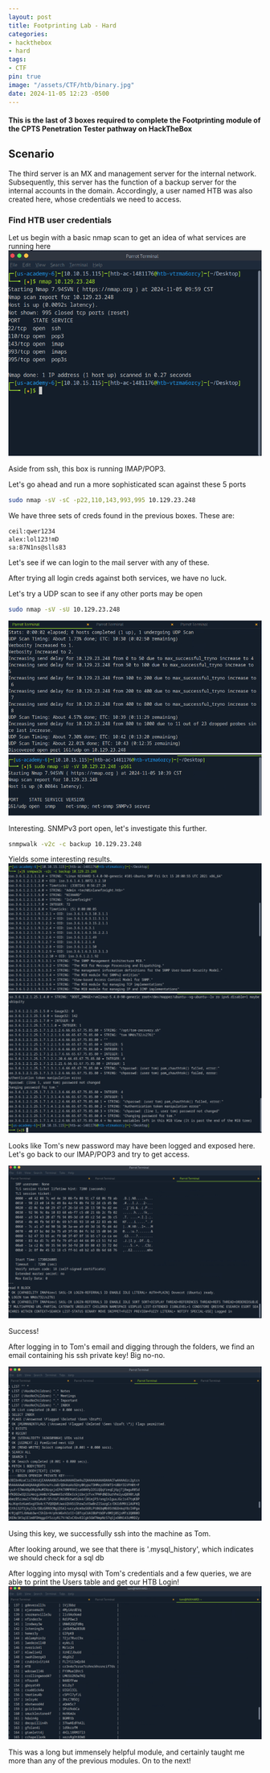 ```yaml
---
layout: post
title: Footprinting Lab - Hard
categories:
- hackthebox
- hard
tags:
- CTF
pin: true
image: "/assets/CTF/htb/binary.jpg"
date: 2024-11-05 12:23 -0500
---
```

#### This is the last of 3 boxes required to complete the Footprinting module of the CPTS Penetration Tester pathway on HackTheBox

## **Scenario**
The third server is an MX and management server for the internal network. Subsequently, this server has the function of a backup server for the internal accounts in the domain. Accordingly, a user named HTB was also created here, whose credentials we need to access.

### Find HTB user credentials

Let us begin with a basic nmap scan to get an idea of what services are running here
![Initial scan](/assets/CTF/htb/footprinting/hard/first_nmap.png)

Aside from ssh, this box is running IMAP/POP3.

Let's go ahead and run a more sophisticated scan against these 5 ports

```bash
sudo nmap -sV -sC -p22,110,143,993,995 10.129.23.248
```

We have three sets of creds found in the previous boxes. 
These are:
```
ceil:qwer1234
alex:lol123!mD
sa:87N1ns@slls83
```
Let's see if we can login to the mail server with any of these.

After trying all login creds against both services, we have no luck.

Let's try a UDP scan to see if any other ports may be open
```bash
sudo nmap -sV -sU 10.129.23.248
```
![UDP port found](/assets/CTF/htb/footprinting/hard/161_found.png)
![SNMP found](/assets/CTF/htb/footprinting/hard/snmp.png)

Interesting. SNMPv3 port open, let's investigate this further.

```bash
snmpwalk -v2c -c backup 10.129.23.248
```

Yields some interesting results. 
![snmpwalk1](/assets/CTF/htb/footprinting/hard/snmpwalk_1.png)
![snmpwalk2](/assets/CTF/htb/footprinting/hard/snmpwalk_2.png)

Looks like Tom's new password may have been logged and exposed here. Let's go back to our IMAP/POP3 and try to get access.

![Logged in](/assets/CTF/htb/footprinting/hard/imap_tom.png)

Success! 

After logging in to Tom's email and digging through the folders, we find an email containing his ssh private key! Big no-no.

![Keys found](/assets/CTF/htb/footprinting/hard/keys.png)

Using this key, we successfully ssh into the machine as Tom.

After looking around, we see that there is '.mysql_history', which indicates we should check for a sql db

After logging into mysql with Tom's credentials and a few queries, we are able to print the Users table and get our HTB Login!
![flag found](/assets/CTF/htb/footprinting/hard/flag.png)

This was a long but immensely helpful module, and certainly taught me more than any of the previous modules. On to the next!









